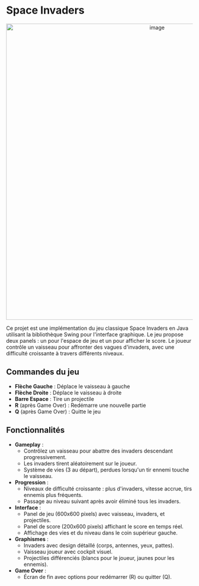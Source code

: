 # Space Invaders
<div align="center">
  <img width="799" alt="image" src="https://github.com/user-attachments/assets/369921f3-7e56-45d4-975b-c2c7729f4c8d" />
</div>

Ce projet est une implémentation du jeu classique Space Invaders en Java utilisant la bibliothèque Swing pour l'interface graphique. Le jeu propose deux panels : un pour l'espace de jeu et un pour afficher le score. Le joueur contrôle un vaisseau pour affronter des vagues d'invaders, avec une difficulté croissante à travers différents niveaux.

## Commandes du jeu
* **Flèche Gauche** : Déplace le vaisseau à gauche
* **Flèche Droite** : Déplace le vaisseau à droite
* **Barre Espace** : Tire un projectile
* **R** (après Game Over) : Redémarre une nouvelle partie
* **Q** (après Game Over) : Quitte le jeu

## Fonctionnalités
* **Gameplay** :
  * Contrôlez un vaisseau pour abattre des invaders descendant progressivement.
  * Les invaders tirent aléatoirement sur le joueur.
  * Système de vies (3 au départ), perdues lorsqu'un tir ennemi touche le vaisseau.
* **Progression** :
  * Niveaux de difficulté croissante : plus d'invaders, vitesse accrue, tirs ennemis plus fréquents.
  * Passage au niveau suivant après avoir éliminé tous les invaders.
* **Interface** :
  * Panel de jeu (600x600 pixels) avec vaisseau, invaders, et projectiles.
  * Panel de score (200x600 pixels) affichant le score en temps réel.
  * Affichage des vies et du niveau dans le coin supérieur gauche.
* **Graphismes** :
  * Invaders avec design détaillé (corps, antennes, yeux, pattes).
  * Vaisseau joueur avec cockpit visuel.
  * Projectiles différenciés (blancs pour le joueur, jaunes pour les ennemis).
* **Game Over** :
  * Écran de fin avec options pour redémarrer (R) ou quitter (Q).